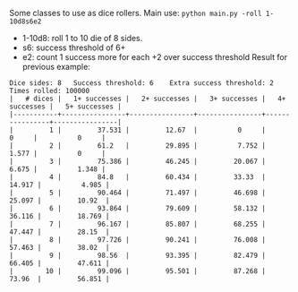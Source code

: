 Some classes to use as dice rollers.
Main use: `python main.py -roll 1-10d8s6e2`
- 1-10d8: roll 1 to 10 die of 8 sides.
- s6: success threshold of 6+
- e2: count 1 success more for each +2 over success threshold
Result for previous example:
```
Dice sides: 8   Success threshold: 6    Extra success threshold: 2      Times rolled: 100000
|   # dices |   1+ successes |   2+ successes |   3+ successes |   4+ successes |   5+ successes |
|-----------+----------------+----------------+----------------+----------------+----------------|
|         1 |         37.531 |         12.67  |          0     |          0     |          0     |
|         2 |         61.2   |         29.895 |          7.752 |          1.577 |          0     |
|         3 |         75.386 |         46.245 |         20.067 |          6.675 |          1.348 |
|         4 |         84.8   |         60.434 |         33.33  |         14.917 |          4.985 |
|         5 |         90.464 |         71.497 |         46.698 |         25.097 |         10.92  |
|         6 |         93.864 |         79.609 |         58.132 |         36.116 |         18.769 |
|         7 |         96.167 |         85.807 |         68.255 |         47.447 |         28.15  |
|         8 |         97.726 |         90.241 |         76.008 |         57.463 |         38.02  |
|         9 |         98.56  |         93.395 |         82.479 |         66.405 |         47.611 |
|        10 |         99.096 |         95.501 |         87.268 |         73.96  |         56.851 |
```